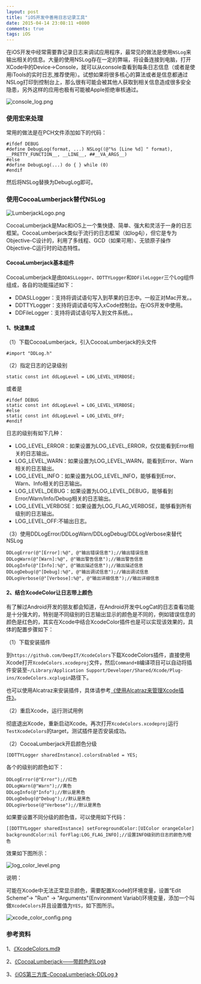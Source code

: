 ```yaml
---
layout: post
title: "iOS开发中善用日志记录工具"
date: 2015-04-14 23:08:11 +0800
comments: true
tags: iOS
---
```


在iOS开发中经常需要靠记录日志来调试应用程序，最常见的做法是使用`NSLog`来输出相关的信息。大量的使用NSLog存在一定的弊端，将设备连接到电脑，打开XCode中的Device->Console，就可以从console查看到每条日志信息（或者是使用iTools的实时日志,推荐使用）。试想如果将很多核心的算法或者是信息都通过NSLog打印到控制台上，那么很有可能会被其他人获取到相关信息造成很多安全隐患，另外这样的应用也极有可能被Apple拒绝审核通过。

![console_log.png](/images/ios_logging_tools/console_log.png)

### 使用宏来处理

常用的做法是在PCH文件添加如下的代码：

```
#ifdef DEBUG
#define DebugLog(format, ...) NSLog((@"%s [Line %d] " format), __PRETTY_FUNCTION__, __LINE__, ##__VA_ARGS__)
#else
#define DebugLog(...) do { } while (0)
#endif
```
然后将NSLog替换为DebugLog即可。

### 使用CocoaLumberjack替代NSLog

![LumberjackLogo.png](/images/ios_logging_tools/LumberjackLogo.png)

CocoaLumberjack是Mac和iOS上一个集快捷、简单、强大和灵活于一身的日志框架。CocoaLumberjack类似于流行的日志框架（如log4j），但它是专为Objective-C设计的，利用了多线程、GCD（如果可用）、无锁原子操作Objective-C运行时的动态特性。

#### CocoaLumberjack基本组件

CocoaLumberjack是由`DDASLLogger`、`DDTTYLogger`和`DDFileLogger`三个Log组件组成，各自的功能描述如下：

- DDASLLogger：支持将调试语句写入到苹果的日志中。一般正对Mac开发。。
- DDTTYLogger：支持将调试语句写入xCode控制台。在iOS开发中使用。
- DDFileLogger：支持将调试语句写入到文件系统。。

#### 1、快速集成

（1）下载CocoaLumberjack，引入CocoaLumberjack的头文件

`#import "DDLog.h"`

（2）指定日志的记录级别

`static const int ddLogLevel = LOG_LEVEL_VERBOSE;`

或者是

```
#ifdef DEBUG
static const int ddLogLevel = LOG_LEVEL_VERBOSE;
#else
static const int ddLogLevel = LOG_LEVEL_OFF;
#endif
```

日志的级别有如下几种：

- LOG_LEVEL_ERROR：如果设置为LOG_LEVEL_ERROR，仅仅能看到Error相关的日志输出。
- LOG_LEVEL_WARN：如果设置为LOG_LEVEL_WARN，能看到Error、Warn相关的日志输出。
- LOG_LEVEL_INFO：如果设置为LOG_LEVEL_INFO，能够看到Error、Warn、Info相关的日志输出。
- LOG_LEVEL_DEBUG：如果设置为LOG_LEVEL_DEBUG，能够看到Error/Warn/Info/Debug相关的日志输出。
- LOG_LEVEL_VERBOSE：如果设置为LOG_FLAG_VERBOSE，能够看到所有级别的日志输出。
- LOG_LEVEL_OFF:不输出日志。

（3）使用DDLogError/DDLogWarn/DDLogDebug/DDLogVerbose来替代NSLog

```
DDLogError(@"[Error]:%@", @"输出错误信息");//输出错误信息
DDLogWarn(@"[Warn]:%@", @"输出警告信息");//输出警告信息
DDLogInfo(@"[Info]:%@", @"输出描述信息");//输出描述信息
DDLogDebug(@"[Debug]:%@", @"输出调试信息");//输出调试信息
DDLogVerbose(@"[Verbose]:%@", @"输出详细信息");//输出详细信息
```

#### 2、结合XcodeColor让日志带上颜色

有了解过Android开发的朋友都会知道，在Android开发中LogCat的日志查看功能是十分强大的，特别是不同级别的日志输出显示的颜色是不同的，例如错误信息的颜色是红色的，其实在Xcode中结合XcodeColor插件也是可以实现该效果的，具体的配置步骤如下：

（1）下载安装插件

到`https://github.com/DeepIT/XcodeColors`下载XcodeColors插件，直接使用Xcode打开`XcodeColors.xcodeproj`文件，然后`Command+B`编译项目可以自动将插件安装至`~/Library/Application Support/Developer/Shared/Xcode/Plug-ins/XcodeColors.xcplugin`路径下。

也可以使用Alcatraz来安装插件，具体请参考[《使用Alcatraz来管理Xcode插件》](http://blog.devtang.com/blog/2014/03/05/use-alcatraz-to-manage-xcode-plugins/)。

（2）重启Xcode，运行测试用例

彻底退出Xcode，重新启动Xcode。再次打开`XcodeColors.xcodeproj`运行`TestXcodeColors`的target，测试插件是否安装成功。

（2）CocoaLumberjack开启颜色分级

`[DDTTYLogger sharedInstance].colorsEnabled = YES;`

各个的级别的颜色如下：

```
DDLogError(@"Error");//红色
DDLogWarn(@"Warn");//黄色
DDLogInfo(@"Info");//默认是黑色
DDLogDebug(@"Debug");//默认是黑色
DDLogVerbose(@"Verbose");//默认是黑色
```
如果要设置不同分级的颜色值，可以使用如下代码：

```
[[DDTTYLogger sharedInstance] setForegroundColor:[UIColor orangeColor] backgroundColor:nil forFlag:LOG_FLAG_INFO];//设置INFO级别的日志的颜色为橙色
```

效果如下图所示：

![log_color_level.png](/images/ios_logging_tools/log_color_level.png)

说明：

可能在Xcode中无法正常显示颜色，需要配置Xcode的环境变量，设置“Edit Scheme”-> "Run" -> "Arguments"(Environment Variabl)环境变量，添加一个叫做`XcodeColors`并且设置值为`YES`，如下图所示。

![xcode_color_config.png](/images/ios_logging_tools/xcode_color_config.png)

### 参考资料

1、[《XcodeColors.md》](https://github.com/CocoaLumberjack/CocoaLumberjack/blob/master/Documentation/XcodeColors.md)

2、[《CocoaLumberjack——带颜色的Log》](http://www.cnblogs.com/liufan9/p/3552832.html)

3、[《iOS第三方库-CocoaLumberjack-DDLog 》](http://blog.sina.com.cn/s/blog_7b9d64af0101kkiy.html)